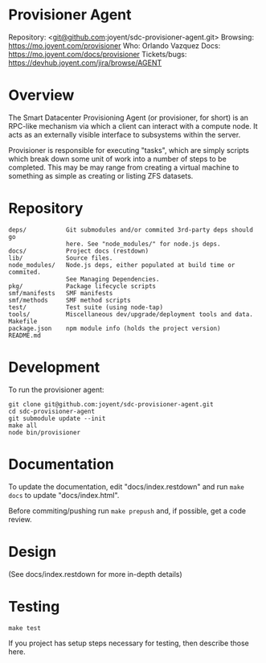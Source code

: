 <!--
    This Source Code Form is subject to the terms of the Mozilla Public
    License, v. 2.0. If a copy of the MPL was not distributed with this
    file, You can obtain one at http://mozilla.org/MPL/2.0/.
-->

<!--
    Copyright (c) 2014, Joyent, Inc.
-->

# Provisioner Agent

Repository: <git@github.com:joyent/sdc-provisioner-agent.git>
Browsing: <https://mo.joyent.com/provisioner>
Who: Orlando Vazquez
Docs: <https://mo.joyent.com/docs/provisioner>
Tickets/bugs: <https://devhub.joyent.com/jira/browse/AGENT>


# Overview

The Smart Datacenter Provisioning Agent (or provisioner, for short) is an
RPC-like mechanism via which a client can interact with a compute node. It
acts as an externally visible interface to subsystems within the server. 

Provisioner is responsible for executing "tasks", which are simply scripts
which break down some unit of work into a number of steps to be completed.
This may be may range from creating a virtual machine to something as simple
as creating or listing ZFS datasets.


# Repository

    deps/           Git submodules and/or commited 3rd-party deps should go
                    here. See "node_modules/" for node.js deps.
    docs/           Project docs (restdown)
    lib/            Source files.
    node_modules/   Node.js deps, either populated at build time or commited.
                    See Managing Dependencies.
    pkg/            Package lifecycle scripts
    smf/manifests   SMF manifests
    smf/methods     SMF method scripts
    test/           Test suite (using node-tap)
    tools/          Miscellaneous dev/upgrade/deployment tools and data.
    Makefile
    package.json    npm module info (holds the project version)
    README.md


# Development

To run the provisioner agent:

    git clone git@github.com:joyent/sdc-provisioner-agent.git
    cd sdc-provisioner-agent
    git submodule update --init
    make all
    node bin/provisioner


# Documentation

To update the documentation, edit "docs/index.restdown" and run `make docs`
to update "docs/index.html".

Before commiting/pushing run `make prepush` and, if possible, get a code
review.


# Design

(See docs/index.restdown for more in-depth details)


# Testing

    make test

If you project has setup steps necessary for testing, then describe those
here.
